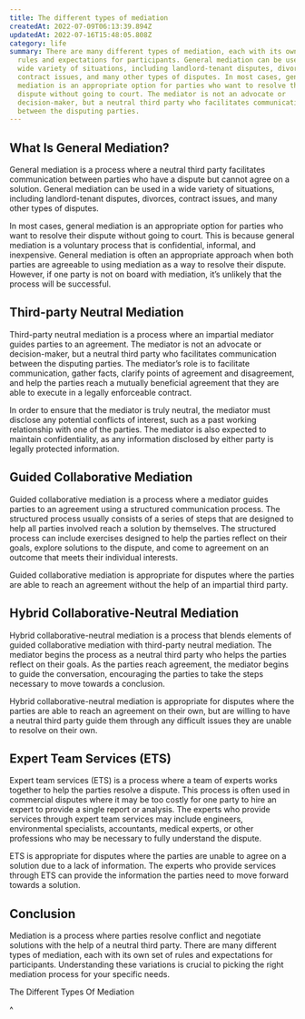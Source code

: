 ```yaml
---
title: The different types of mediation
createdAt: 2022-07-09T06:13:39.894Z
updatedAt: 2022-07-16T15:48:05.808Z
category: life
summary: There are many different types of mediation, each with its own set of
  rules and expectations for participants. General mediation can be used in a
  wide variety of situations, including landlord-tenant disputes, divorces,
  contract issues, and many other types of disputes. In most cases, general
  mediation is an appropriate option for parties who want to resolve their
  dispute without going to court. The mediator is not an advocate or
  decision-maker, but a neutral third party who facilitates communication
  between the disputing parties.
---
```


## What Is General Mediation?

General mediation is a process where a neutral third party facilitates communication between parties who have a dispute but cannot agree on a solution. General mediation can be used in a wide variety of situations, including landlord-tenant disputes, divorces, contract issues, and many other types of disputes.

In most cases, general mediation is an appropriate option for parties who want to resolve their dispute without going to court. This is because general mediation is a voluntary process that is confidential, informal, and inexpensive.
General mediation is often an appropriate approach when both parties are agreeable to using mediation as a way to resolve their dispute.
However, if one party is not on board with mediation, it’s unlikely that the process will be successful.

## Third-party Neutral Mediation

Third-party neutral mediation is a process where an impartial mediator guides parties to an agreement. The mediator is not an advocate or decision-maker, but a neutral third party who facilitates communication between the disputing parties. The mediator’s role is to facilitate communication, gather facts, clarify points of agreement and disagreement, and help the parties reach a mutually beneficial agreement that they are able to execute in a legally enforceable contract.

In order to ensure that the mediator is truly neutral, the mediator must disclose any potential conflicts of interest, such as a past working relationship with one of the parties. The mediator is also expected to maintain confidentiality, as any information disclosed by either party is legally protected information.

## Guided Collaborative Mediation

Guided collaborative mediation is a process where a mediator guides parties to an agreement using a structured communication process. The structured process usually consists of a series of steps that are designed to help all parties involved reach a solution by themselves. The structured process can include exercises designed to help the parties reflect on their goals, explore solutions to the dispute, and come to agreement on an outcome that meets their individual interests.

Guided collaborative mediation is appropriate for disputes where the parties are able to reach an agreement without the help of an impartial third party.

## Hybrid Collaborative-Neutral Mediation

Hybrid collaborative-neutral mediation is a process that blends elements of guided collaborative mediation with third-party neutral mediation. The mediator begins the process as a neutral third party who helps the parties reflect on their goals. As the parties reach agreement, the mediator begins to guide the conversation, encouraging the parties to take the steps necessary to move towards a conclusion.

Hybrid collaborative-neutral mediation is appropriate for disputes where the parties are able to reach an agreement on their own, but are willing to have a neutral third party guide them through any difficult issues they are unable to resolve on their own.

## Expert Team Services (ETS)

Expert team services (ETS) is a process where a team of experts works together to help the parties resolve a dispute. This process is often used in commercial disputes where it may be too costly for one party to hire an expert to provide a single report or analysis. The experts who provide services through expert team services may include engineers, environmental specialists, accountants, medical experts, or other professions who may be necessary to fully understand the dispute.

ETS is appropriate for disputes where the parties are unable to agree on a solution due to a lack of information. The experts who provide services through ETS can provide the information the parties need to move forward towards a solution.

## Conclusion

Mediation is a process where parties resolve conflict and negotiate solutions with the help of a neutral third party. There are many different types of mediation, each with its own set of rules and expectations for participants. Understanding these variations is crucial to picking the right mediation process for your specific needs.

The Different Types Of Mediation































































































^
